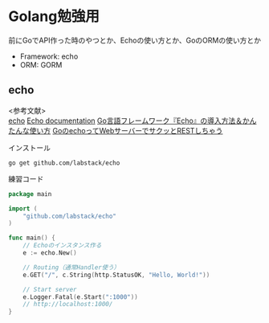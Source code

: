 # Golang勉強用

前にGoでAPI作った時のやつとか、Echoの使い方とか、GoのORMの使い方とか

- Framework: echo
- ORM: GORM

## echo

<参考文献>  
[echo](https://github.com/labstack/echo)
[Echo documentation](https://echo.labstack.com/guide)
[Go言語フレームワーク『Echo』の導入方法＆かんたんな使い方](http://vdeep.net/go-echo)
[GoのechoってWebサーバーでサクッとRESTしちゃう](https://qiita.com/ezaki/items/62e806ae42828bb3567a)

インストール
```shell
go get github.com/labstack/echo
```

練習コード
```go
package main

import (
	"github.com/labstack/echo"
)

func main() {
	// Echoのインスタンス作る
	e := echo.New()

	// Routing（通常Handler使う）
  	e.GET("/", c.String(http.StatusOK, "Hello, World!"))

	// Start server
	e.Logger.Fatal(e.Start(":1000"))
	// http://localhost:1000/
}
```

